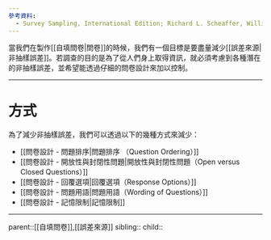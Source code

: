 ```yaml
---
參考資料:
  - Survey Sampling, International Edition; Richard L. Scheaffer, William Mendenhall. III
---
```

當我們在製作[[自填問卷|問卷]]的時候，我們有一個目標是要盡量減少[[誤差來源|非抽樣誤差]]。若調查的目的是為了從人們身上取得資訊，就必須考慮到各種潛在的非抽樣誤差，並希望能透過仔細的問卷設計來加以控制。
- - -
# 方式
為了減少非抽樣誤差，我們可以透過以下的幾種方式來減少：
- [[問卷設計 - 問題排序|問題排序 （Question Ordering）]]
- [[問卷設計 - 開放性與封閉性問題|開放性與封閉性問題（Open versus Closed Questions）]]
- [[問卷設計 - 回覆選項|回覆選項（Response Options）]]
- [[問卷設計 - 問題用語|問題用語（Wording of Questions）]]
- [[問卷設計 - 記憶限制|記憶限制]]
- - -
parent::[[自填問卷]],[[誤差來源]]
sibling::
child::